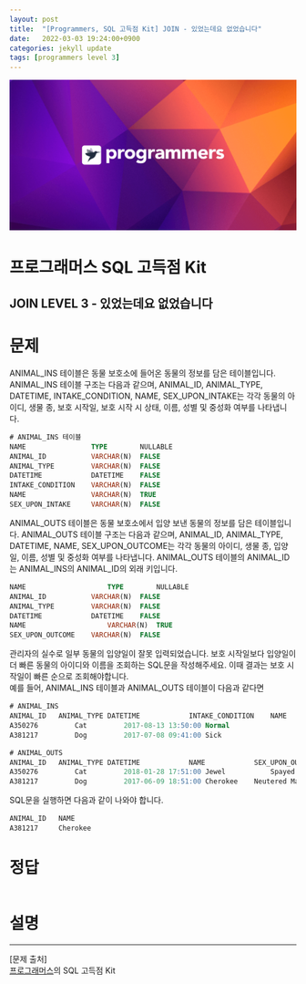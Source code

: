 ```yaml
---
layout: post
title:  "[Programmers, SQL 고득점 Kit] JOIN - 있었는데요 없었습니다"
date:   2022-03-03 19:24:00+0900
categories: jekyll update
tags: [programmers level 3]
---
```


<p align="center"><img src="/assets/img/blog/정보/프로그래머스.png"></p>

# 프로그래머스 SQL 고득점 Kit
## JOIN LEVEL 3 - 있었는데요 없었습니다

# 문제
ANIMAL_INS 테이블은 동물 보호소에 들어온 동물의 정보를 담은 테이블입니다. ANIMAL_INS 테이블 구조는 다음과 같으며, ANIMAL_ID, ANIMAL_TYPE, DATETIME, INTAKE_CONDITION, NAME, SEX_UPON_INTAKE는 각각 동물의 아이디, 생물 종, 보호 시작일, 보호 시작 시 상태, 이름, 성별 및 중성화 여부를 나타냅니다.  

```sql
# ANIMAL_INS 테이블
NAME                TYPE        NULLABLE
ANIMAL_ID           VARCHAR(N)	FALSE
ANIMAL_TYPE         VARCHAR(N)	FALSE
DATETIME            DATETIME	FALSE
INTAKE_CONDITION    VARCHAR(N)	FALSE
NAME                VARCHAR(N)	TRUE
SEX_UPON_INTAKE     VARCHAR(N)	FALSE
```
ANIMAL_OUTS 테이블은 동물 보호소에서 입양 보낸 동물의 정보를 담은 테이블입니다. ANIMAL_OUTS 테이블 구조는 다음과 같으며, ANIMAL_ID, ANIMAL_TYPE, DATETIME, NAME, SEX_UPON_OUTCOME는 각각 동물의 아이디, 생물 종, 입양일, 이름, 성별 및 중성화 여부를 나타냅니다. ANIMAL_OUTS 테이블의 ANIMAL_ID는 ANIMAL_INS의 ANIMAL_ID의 외래 키입니다.  

```sql
NAME	                TYPE	    NULLABLE
ANIMAL_ID	        VARCHAR(N)	FALSE
ANIMAL_TYPE	        VARCHAR(N)	FALSE
DATETIME	        DATETIME	FALSE
NAME	                VARCHAR(N)	TRUE
SEX_UPON_OUTCOME	VARCHAR(N)	FALSE
```
관리자의 실수로 일부 동물의 입양일이 잘못 입력되었습니다. 보호 시작일보다 입양일이 더 빠른 동물의 아이디와 이름을 조회하는 SQL문을 작성해주세요. 이때 결과는 보호 시작일이 빠른 순으로 조회해야합니다.    
예를 들어, ANIMAL_INS 테이블과 ANIMAL_OUTS 테이블이 다음과 같다면  
```sql
# ANIMAL_INS
ANIMAL_ID	ANIMAL_TYPE	DATETIME	        INTAKE_CONDITION	NAME	    SEX_UPON_INTAKE
A350276	        Cat	        2017-08-13 13:50:00	Normal	                Jewel	    Spayed Female
A381217	        Dog	        2017-07-08 09:41:00	Sick	                Cherokee	Neutered Male
```
```sql
# ANIMAL_OUTS
ANIMAL_ID	ANIMAL_TYPE	DATETIME	        NAME	        SEX_UPON_OUTCOME
A350276	        Cat	        2018-01-28 17:51:00	Jewel	        Spayed Female
A381217	        Dog	        2017-06-09 18:51:00	Cherokee	Neutered Male
```
SQL문을 실행하면 다음과 같이 나와야 합니다.  

```sql
ANIMAL_ID	NAME
A381217	    Cherokee
```

# 정답
```sql

```
  
# 설명


---
[문제 출처]  
[프로그래머스](https://programmers.co.kr/)의 SQL 고득점 Kit  